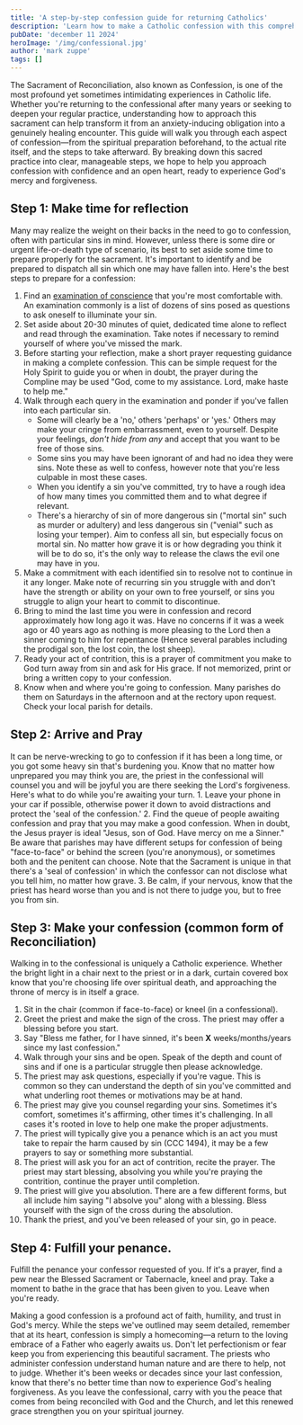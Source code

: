 ```yaml
---
title: 'A step-by-step confession guide for returning Catholics'
description: 'Learn how to make a Catholic confession with this comprehensive step-by-step guide. From preparation to completion, discover how to approach the Sacrament of Reconciliation.'
pubDate: 'december 11 2024'
heroImage: '/img/confessional.jpg'
author: 'mark zuppe'
tags: []
---
```

The Sacrament of Reconciliation, also known as Confession, is one of the most profound yet sometimes intimidating experiences in Catholic life. Whether you're returning to the confessional after many years or seeking to deepen your regular practice, understanding how to approach this sacrament can help transform it from an anxiety-inducing obligation into a genuinely healing encounter. This guide will walk you through each aspect of confession—from the spiritual preparation beforehand, to the actual rite itself, and the steps to take afterward. By breaking down this sacred practice into clear, manageable steps, we hope to help you approach confession with confidence and an open heart, ready to experience God's mercy and forgiveness.
## Step 1: Make time for reflection
Many may realize the weight on their backs in the need to go to confession, often with particular sins in mind. However, unless there is some dire or urgent life-or-death type of scenario, its best to set aside some time to prepare properly for the sacrament. It's important to identify and be prepared to dispatch all sin which one may have fallen into. Here's the best steps to prepare for a confession:
1. Find an [examination of conscience](/blog/approved-act-of-contrition-prayers) that you're most comfortable with. An examination commonly is a list of dozens of sins posed as questions to ask oneself to illuminate your sin.
2. Set aside about 20-30 minutes of quiet, dedicated time alone to reflect and read through the examination. Take notes if necessary to remind yourself of where you've missed the mark.
3. Before starting your reflection, make a short prayer requesting guidance in making a complete confession. This can be simple request for the Holy Spirit to guide you or when in doubt, the prayer during the Compline may be used "God, come to my assistance. Lord, make haste to help me."
4. Walk through each query in the examination and ponder if you've fallen into each particular sin. 
	- Some will clearly be a 'no,' others 'perhaps' or 'yes.' Others may make your cringe from embarrassment, even to yourself. Despite your feelings, *don't hide from any* and accept that you want to be free of those sins. 
	- Some sins you may have been ignorant of and had no idea they were sins. Note these as well to confess, however note that you're less culpable in most these cases. 
	- When you identify a sin you've committed, try to have a rough idea of how many times you committed them and to what degree if relevant.
	- There's a hierarchy of sin of more dangerous sin ("mortal sin" such as murder or adultery) and less dangerous sin ("venial" such as losing your temper). Aim to confess all sin, but especially focus on mortal sin. No matter how grave it is or how degrading you think it will be to do so, it's the only way to release the claws the evil one may have in you.
5. Make a commitment with each identified sin to resolve not to continue in it any longer. Make note of recurring sin you struggle with and don't have the strength or ability on your own to free yourself, or sins you struggle to align your heart to commit to discontinue.
6. Bring to mind the last time you were in confession and record approximately how long ago it was. Have no concerns if it was a week ago or 40 years ago as nothing is more pleasing to the Lord then a sinner coming to him for repentance (Hence several parables including the prodigal son, the lost coin, the lost sheep).
7. Ready your act of contrition, this is a prayer of commitment you make to God turn away from sin and ask for His grace. If not memorized, print or bring a written copy to your confession.
8. Know when and where you're going to confession. Many parishes do them on Saturdays in the afternoon and at the rectory upon request. Check your local parish for details.

## Step 2: Arrive and Pray
It can be nerve-wrecking to go to confession if it has been a long time, or you got some heavy sin that's burdening you.  Know that no matter how unprepared you may think you are, the priest in the confessional will counsel you and will be joyful you are there seeking the Lord's forgiveness. Here's what to do while you're awaiting your turn.
	1. Leave your phone in your car if possible, otherwise power it down to avoid distractions and protect the 'seal of the confession.'
	2. Find the queue of people awaiting confession and pray that you may make a good confession. When in doubt, the Jesus prayer is ideal "Jesus, son of God. Have mercy on me a Sinner." Be aware that parishes may have different setups for confession of being "face-to-face" or behind the screen (you're anonymous), or sometimes both and the penitent can choose. Note that the Sacrament is unique in that there's a 'seal of confession' in which the confessor can not disclose what you tell him, no matter how grave.
	3. Be calm, if your nervous, know that the priest has heard worse than you and is not there to judge you, but to free you from sin.
## Step 3: Make your confession (common form of Reconciliation)
Walking in to the confessional is uniquely a Catholic experience. Whether the bright light in a chair next to the priest or in a dark, curtain covered box know that you're choosing life over spiritual death, and approaching the throne of mercy is in itself a grace.
1. Sit in the chair (common if face-to-face) or kneel (in a confessional).
2. Greet the priest and make the sign of the cross. The priest may offer a blessing before you start.
3. Say "Bless me father, for I have sinned, it's been **X** weeks/months/years since my last confession."
4. Walk through your sins and be open. Speak of the depth and count of sins and if one is a particular struggle then please acknowledge. 
5. The priest may ask questions, especially if you're vague. This is common so they can understand the depth of sin you've committed and what underling root themes or motivations may be at hand.
6. The priest may give you counsel regarding your sins. Sometimes it's comfort, sometimes it's affirming, other times it's challenging. In all cases it's rooted in love to help one make the proper adjustments.
7. The priest will typically give you a penance which is an act you must take to repair the harm caused by sin (CCC 1494), it may be a few prayers to say or something more substantial.
8. The priest will ask you for an act of contrition, recite the prayer. The priest may start blessing, absolving you while you're praying the contrition, continue the prayer until completion.
9. The priest will give you absolution. There are a few different forms, but all include him saying "I absolve you" along with a blessing. Bless yourself with the sign of the cross during the absolution.
10. Thank the priest, and you've been released of your sin, go in peace.
## Step 4: Fulfill your penance. 
Fulfill the penance your confessor requested of you. If it's a prayer, find a pew near the Blessed Sacrament or Tabernacle, kneel and pray. Take a moment to bathe in the grace that has been given to you. Leave when you're ready.

Making a good confession is a profound act of faith, humility, and trust in God's mercy. While the steps we've outlined may seem detailed, remember that at its heart, confession is simply a homecoming—a return to the loving embrace of a Father who eagerly awaits us. Don't let perfectionism or fear keep you from experiencing this beautiful sacrament. The priests who administer confession understand human nature and are there to help, not to judge. Whether it's been weeks or decades since your last confession, know that there's no better time than now to experience God's healing forgiveness. As you leave the confessional, carry with you the peace that comes from being reconciled with God and the Church, and let this renewed grace strengthen you on your spiritual journey.